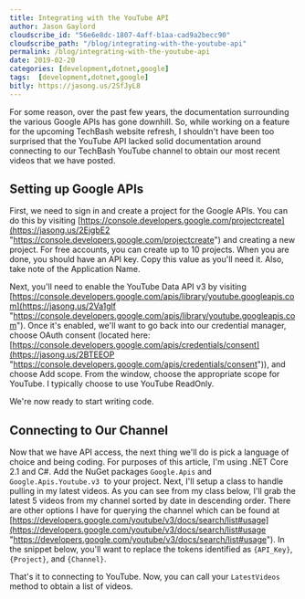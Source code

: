 ```yaml
---
title: Integrating with the YouTube API
author: Jason Gaylord
cloudscribe_id: "56e6e8dc-1807-4aff-b1aa-cad9a2becc90"
cloudscribe_path: "/blog/integrating-with-the-youtube-api"
permalink: /blog/integrating-with-the-youtube-api
date: 2019-02-20
categories: [development,dotnet,google]
tags:  [development,dotnet,google]
bitly: https://jasong.us/2SfJyL8
---
```


For some reason, over the past few years, the documentation surrounding the various Google APIs has gone downhill. So, while working on a feature for the upcoming TechBash website refresh, I shouldn't have been too surprised that the YouTube API lacked solid documentation around connecting to our TechBash YouTube channel to obtain our most recent videos that we have posted.

## Setting up Google APIs
First, we need to sign in and create a project for the Google APIs. You can do this by visiting [https://console.developers.google.com/projectcreate](https://jasong.us/2EjgbE2 "https://console.developers.google.com/projectcreate") and creating a new project. For free accounts, you can create up to 10 projects. When you are done, you should have an API key. Copy this value as you'll need it. Also, take note of the Application Name.

Next, you'll need to enable the YouTube Data API v3 by visiting [https://console.developers.google.com/apis/library/youtube.googleapis.com](https://jasong.us/2Va1glf "https://console.developers.google.com/apis/library/youtube.googleapis.com"). Once it's enabled, we'll want to go back into our credential manager, choose OAuth consent (located here: [https://console.developers.google.com/apis/credentials/consent](https://jasong.us/2BTEEOP "https://console.developers.google.com/apis/credentials/consent")), and choose Add scope. From the window, choose the appropriate scope for YouTube. I typically choose to use YouTube ReadOnly. 

We're now ready to start writing code.

## Connecting to Our Channel
Now that we have API access, the next thing we'll do is pick a language of choice and being coding. For purposes of this article, I'm using .NET Core 2.1 and C#. Add the NuGet packages `Google.Apis` and `Google.Apis.Youtube.v3`  to your project. Next, I'll setup a class to handle pulling in my latest videos. As you can see from my class below, I'll grab the latest 5 videos from my channel sorted by date in descending order. There are other options I have for querying the channel which can be found at [https://developers.google.com/youtube/v3/docs/search/list#usage](https://developers.google.com/youtube/v3/docs/search/list#usage "https://developers.google.com/youtube/v3/docs/search/list#usage"). In the snippet below, you'll want to replace the tokens identified as `{API_Key}`,` {Project}`, and `{Channel}`.

That's it to connecting to YouTube. Now, you can call your `LatestVideos` method to obtain a list of videos.